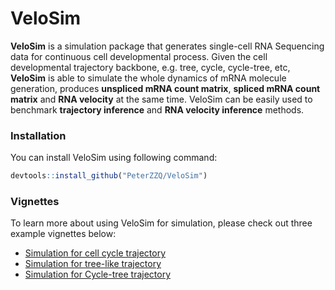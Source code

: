 # VeloSim

**VeloSim** is a simulation package that generates single-cell RNA Sequencing data for continuous cell developmental process. Given the cell developmental trajectory backbone, e.g. tree, cycle, cycle-tree, etc, **VeloSim** is able to simulate the whole dynamics of mRNA molecule generation, produces **unspliced mRNA count matrix**, **spliced mRNA count matrix** and **RNA velocity** at the same time. VeloSim can be easily used to benchmark **trajectory inference** and **RNA velocity inference** methods.



### Installation

You can install VeloSim using following command:

```r
devtools::install_github("PeterZZQ/VeloSim")
```



### Vignettes

To learn more about using VeloSim for simulation, please check out three example vignettes below:

* [Simulation for cell cycle trajectory](https://github.com/PeterZZQ/VeloSim/blob/master/vignettes/simulate_cycle.Rmd)
* [Simulation for tree-like trajectory](https://github.com/PeterZZQ/VeloSim/blob/master/vignettes/simulate_tree.Rmd)
* [Simulation for Cycle-tree trajectory](https://github.com/PeterZZQ/VeloSim/blob/master/vignettes/simulate_cycletree.Rmd)

